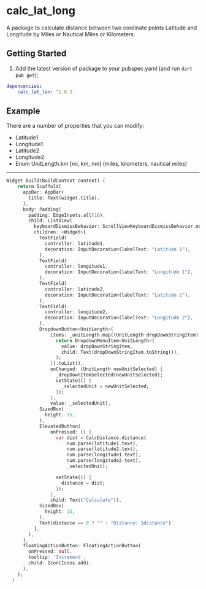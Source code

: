 # calc_lat_long

A package to calculate distance between two cordinate points Latitude and Longitude by Miles or Nautical Miles or Kilometers.

## Getting Started

1. Add the latest version of package to your pubspec.yaml (and run `dart pub get`);

```yaml
depencencies:
    calc_lat_lon: ^1.0.3
```

## Example

There are a number of properties that you can modify:
- Latitude1
- Longitude1
- Latitude2
- Longitude2
- Enum UnitLength.km [mi, km, nm] (miles, kilometers, nautical miles)

<hr>

```dart
Widget build(BuildContext context) {
    return Scaffold(
      appBar: AppBar(
        title: Text(widget.title),
      ),
      body: Padding(
        padding: EdgeInsets.all(16),
        child: ListView(
          keyboardDismissBehavior: ScrollViewKeyboardDismissBehavior.onDrag,
          children: <Widget>[
            TextField(
              controller: latitude1,
              decoration: InputDecoration(labelText: "Latitude 1"),
            ),
            TextField(
              controller: longitude1,
              decoration: InputDecoration(labelText: "Longitude 1"),
            ),
            TextField(
              controller: latitude2,
              decoration: InputDecoration(labelText: "Latitude 2"),
            ),
            TextField(
              controller: longitude2,
              decoration: InputDecoration(labelText: "Longitude 2"),
            ),
            DropdownButton<UnitLength>(
                items: _unitLength.map((UnitLength dropDownStringItem) {
                  return DropdownMenuItem<UnitLength>(
                    value: dropDownStringItem,
                    child: Text(dropDownStringItem.toString()),
                  );
                }).toList(),
                onChanged: (UnitLength newUnitSelected) {
                  _dropDownItemSelected(newUnitSelected);
                  setState(() {
                    _selectedUnit = newUnitSelected;
                  });
                },
                value: _selectedUnit),
            SizedBox(
              height: 15,
            ),
            ElevatedButton(
                onPressed: () {
                  var dist = CalcDistance.distance(
                      num.parse(latitude1.text),
                      num.parse(latitude2.text),
                      num.parse(longitude1.text),
                      num.parse(longitude2.text),
                      _selectedUnit);

                  setState(() {
                    distance = dist;
                  });
                },
                child: Text("Calculate")),
            SizedBox(
              height: 15,
            ),
            Text(distance == 0 ? "" : "Distance: $distance")
          ],
        ),
      ),
      floatingActionButton: FloatingActionButton(
        onPressed: null,
        tooltip: 'Increment',
        child: Icon(Icons.add),
      ),
    );
  }
```
